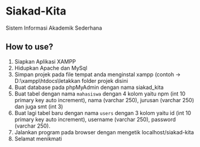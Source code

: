 # Siakad-Kita
Sistem Informasi Akademik Sederhana

## How to use?
1. Siapkan Aplikasi XAMPP
2. Hidupkan Apache dan MySql
3. Simpan projek pada file tempat anda menginstal xampp (contoh -> D:\xampp\htdocs\letakkan folder projek disini
4. Buat database pada phpMyAdmin dengan nama siakad_kita
5. Buat tabel dengan nama `mahasiswa` dengan 4 kolom yaitu npm (int 10 primary key auto increment), nama (varchar 250), jurusan (varchar 250) dan juga smt (int 3)
6. Buat lagi tabel baru dengan nama `users` dengan 3 kolom yaitu id (int 10 primary key auto increment), username (varchar 250), password (varchar 250).
7. Jalankan program pada browser dengan mengetik localhost/siakad-kita
8. Selamat menikmati
